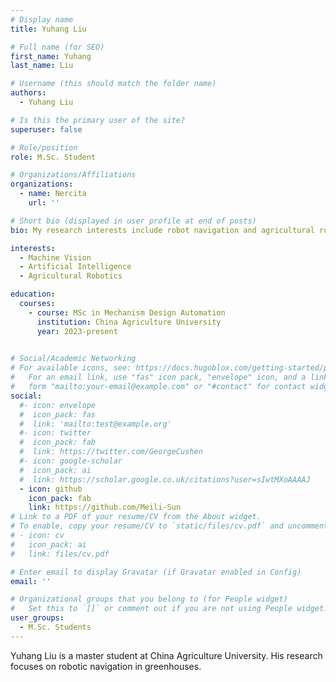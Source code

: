 ```yaml
---
# Display name
title: Yuhang Liu

# Full name (for SEO)
first_name: Yuhang
last_name: Liu

# Username (this should match the folder name)
authors:
  - Yuhang Liu

# Is this the primary user of the site?
superuser: false

# Role/position
role: M.Sc. Student

# Organizations/Affiliations
organizations:
  - name: Nercita
    url: ''

# Short bio (displayed in user profile at end of posts)
bio: My research interests include robot navigation and agricultural robotics.

interests:
  - Machine Vision
  - Artificial Intelligence
  - Agricultural Robotics

education:
  courses:
    - course: MSc in Mechanism Design Automation
      institution: China Agriculture University
      year: 2023-present
    

# Social/Academic Networking
# For available icons, see: https://docs.hugoblox.com/getting-started/page-builder/#icons
#   For an email link, use "fas" icon pack, "envelope" icon, and a link in the
#   form "mailto:your-email@example.com" or "#contact" for contact widget.
social:
  #- icon: envelope
  #  icon_pack: fas
  #  link: 'mailto:test@example.org'
  #- icon: twitter
  #  icon_pack: fab
  #  link: https://twitter.com/GeorgeCushen
  #- icon: google-scholar
  #  icon_pack: ai
  #  link: https://scholar.google.co.uk/citations?user=sIwtMXoAAAAJ
  - icon: github
    icon_pack: fab
    link: https://github.com/Meili-Sun
# Link to a PDF of your resume/CV from the About widget.
# To enable, copy your resume/CV to `static/files/cv.pdf` and uncomment the lines below.
# - icon: cv
#   icon_pack: ai
#   link: files/cv.pdf

# Enter email to display Gravatar (if Gravatar enabled in Config)
email: ''

# Organizational groups that you belong to (for People widget)
#   Set this to `[]` or comment out if you are not using People widget.
user_groups:
  - M.Sc. Students
---
```


Yuhang Liu is a master student at China Agriculture University. His research focuses on robotic navigation in greenhouses.


